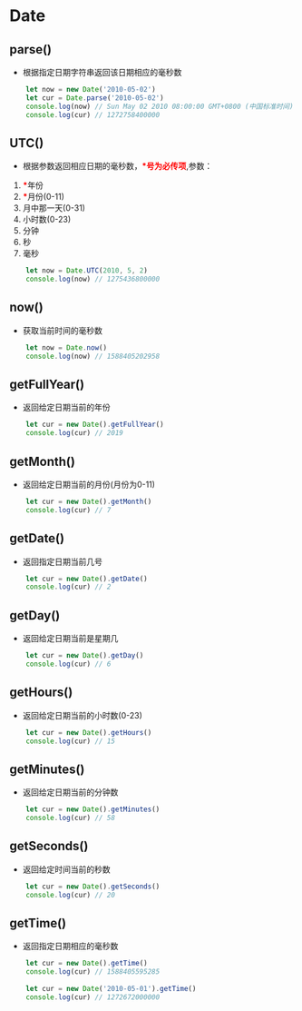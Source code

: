 # Date
## parse()
- 根据指定日期字符串返回该日期相应的毫秒数
```js
    let now = new Date('2010-05-02')
    let cur = Date.parse('2010-05-02')
    console.log(now) // Sun May 02 2010 08:00:00 GMT+0800 (中国标准时间)
    console.log(cur) // 1272758400000
```

## UTC()
- 根据参数返回相应日期的毫秒数，<font color='red'><b>*号为必传项</b></font>,参数：
1. <font color='red'><b>*</b></font>年份
2. <font color='red'><b>*</b></font>月份(0-11)
3. 月中那一天(0-31)
4. 小时数(0-23)
5. 分钟
6. 秒
7. 毫秒
```js
    let now = Date.UTC(2010, 5, 2)
    console.log(now) // 1275436800000
```
## now()
- 获取当前时间的毫秒数
```js
    let now = Date.now()
    console.log(now) // 1588405202958

```

## getFullYear()
- 返回给定日期当前的年份
```js
    let cur = new Date().getFullYear()
    console.log(cur) // 2019
```

## getMonth()
- 返回给定日期当前的月份(月份为0-11)
```js
    let cur = new Date().getMonth()
    console.log(cur) // 7
```

## getDate()
- 返回指定日期当前几号
```js
    let cur = new Date().getDate()
    console.log(cur) // 2
```

## getDay()
- 返回给定日期当前是星期几
```js
    let cur = new Date().getDay()
    console.log(cur) // 6
```

## getHours()
- 返回给定日期当前的小时数(0-23)
```js
    let cur = new Date().getHours()
    console.log(cur) // 15
```

## getMinutes()
- 返回给定日期当前的分钟数
```js
    let cur = new Date().getMinutes()
    console.log(cur) // 58
```

## getSeconds()
- 返回给定时间当前的秒数
```js
    let cur = new Date().getSeconds()
    console.log(cur) // 20
```

## getTime()
- 返回指定日期相应的毫秒数
```js
    let cur = new Date().getTime()
    console.log(cur) // 1588405595285
    
    let cur = new Date('2010-05-01').getTime()
    console.log(cur) // 1272672000000
```
